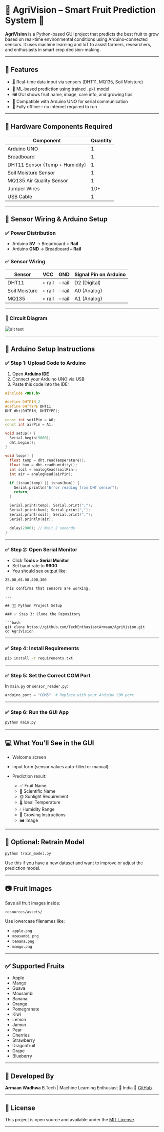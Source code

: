 # 🍊 AgriVision – Smart Fruit Prediction System 🌱

**AgriVision** is a Python-based GUI project that predicts the best fruit to grow based on real-time environmental conditions using Arduino-connected sensors. It uses machine learning and IoT to assist farmers, researchers, and enthusiasts in smart crop decision-making.

---

## 🧠 Features

- 🌡️ Real-time data input via sensors (DHT11, MQ135, Soil Moisture)
- 🤖 ML-based prediction using trained `.pkl` model
- 🖼️ GUI shows fruit name, image, care info, and growing tips
- 🧪 Compatible with Arduino UNO for serial communication
- 🔧 Fully offline – no internet required to run

---

## 🧰 Hardware Components Required

| Component             | Quantity |
|------------------------|----------|
| Arduino UNO            | 1        |
| Breadboard             | 1        |
| DHT11 Sensor (Temp + Humidity) | 1 |
| Soil Moisture Sensor   | 1        |
| MQ135 Air Quality Sensor | 1      |
| Jumper Wires           | 10+      |
| USB Cable              | 1        |

---

## 🔌 Sensor Wiring & Arduino Setup

### ✅ Power Distribution
- Arduino **5V** → Breadboard **+ Rail**
- Arduino **GND** → Breadboard **– Rail**

### ✅ Sensor Wiring

| Sensor           | VCC         | GND         | Signal Pin on Arduino |
|------------------|-------------|-------------|------------------------|
| DHT11            | + rail      | – rail      | D2 (Digital)           |
| Soil Moisture    | + rail      | – rail      | A0 (Analog)            |
| MQ135            | + rail      | – rail      | A1 (Analog)            |

---

### 🧠 Circuit Diagram

![alt text](image.png)

---

## 🚀 Arduino Setup Instructions

### ✅ Step 1: Upload Code to Arduino

1. Open **Arduino IDE**
2. Connect your Arduino UNO via USB
3. Paste this code into the IDE:

```cpp
#include <DHT.h>

#define DHTPIN 2
#define DHTTYPE DHT11
DHT dht(DHTPIN, DHTTYPE);

const int soilPin = A0;
const int airPin = A1;

void setup() {
  Serial.begin(9600);
  dht.begin();
}

void loop() {
  float temp = dht.readTemperature();
  float hum = dht.readHumidity();
  int soil = analogRead(soilPin);
  int air = analogRead(airPin);

  if (isnan(temp) || isnan(hum)) {
    Serial.println("Error reading from DHT sensor");
    return;
  }

  Serial.print(temp); Serial.print(",");
  Serial.print(hum); Serial.print(",");
  Serial.print(soil); Serial.print(",");
  Serial.println(air);

  delay(2000); // Wait 2 seconds
}
````

---

### ✅ Step 2: Open Serial Monitor

* Click **Tools > Serial Monitor**
* Set baud rate to **9600**
* You should see output like:

```
25.00,65.00,490,300
```
```
This confirms that sensors are working.

---

## 🧑‍💻 Python Project Setup

### ✅ Step 3: Clone the Repository

```bash
git clone https://github.com/TechEnthusiastArmaan/AgriVision.git
cd AgriVision
```

---

### ✅ Step 4: Install Requirements

```bash
pip install -r requirements.txt
```

---

### ✅ Step 5: Set the Correct COM Port

In `main.py` or `sensor_reader.py`:

```python
arduino_port = "COM5"  # Replace with your Arduino COM port
```

---

### ✅ Step 6: Run the GUI App

```bash
python main.py
```

---

## 💻 What You’ll See in the GUI

* Welcome screen
* Input form (sensor values auto-filled or manual)
* Prediction result:

  * ✅ Fruit Name
  * 🔬 Scientific Name
  * 🌞 Sunlight Requirement
  * 🌡️ Ideal Temperature
  * 💧 Humidity Range
  * 📖 Growing Instructions
  * 🖼️ Image

---

## 🔁 Optional: Retrain Model

```bash
python train_model.py
```

Use this if you have a new dataset and want to improve or adjust the prediction model.

---

## 📷 Fruit Images

Save all fruit images inside:

```
resources/assets/
```

Use lowercase filenames like:

* `apple.png`
* `mousambi.png`
* `banana.png`
* `mango.png`

---

## ✅ Supported Fruits

* Apple
* Mango
* Guava
* Mousambi
* Banana
* Orange
* Pomegranate
* Kiwi
* Lemon
* Jamun
* Pear
* Cherries
* Strawberry
* Dragonfruit
* Grape
* Blueberry

---

## 🙌 Developed By

**Armaan Wadhwa**
B.Tech | Machine Learning Enthusiast
📍 India
🔗 [GitHub](https://github.com/TechEnthusiastArmaan)

---

## 📜 License

This project is open source and available under the [MIT License](LICENSE).

---